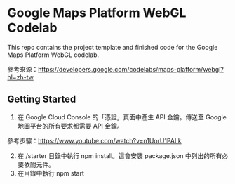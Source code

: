# Google Maps Platform WebGL Codelab

This repo contains the project template and finished code for the Google Maps Platform WebGL codelab.

參考來源：https://developers.google.com/codelabs/maps-platform/webgl?hl=zh-tw

## Getting Started
1. 在  Google Cloud Console 的「憑證」頁面中產生 API 金鑰。傳送至 Google 地圖平台的所有要求都需要 API 金鑰。

參考步驟：https://www.youtube.com/watch?v=n1UorU1PALk

2. 在 /starter 目錄中執行 npm install。這會安裝 package.json 中列出的所有必要依附元件。
3. 在目錄中執行 npm start
